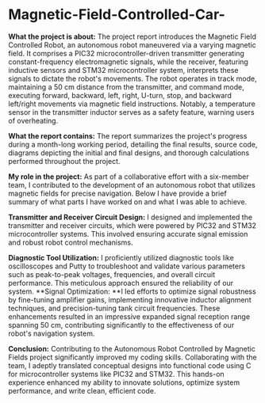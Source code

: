 # Magnetic-Field-Controlled-Car-

**What the project is about:**
The project report introduces the Magnetic Field Controlled Robot, an autonomous robot maneuvered via a varying magnetic field. It comprises a PIC32 microcontroller-driven transmitter generating constant-frequency electromagnetic signals, while the receiver, featuring inductive sensors and STM32 microcontroller system, interprets these signals to dictate the robot's movements. The robot operates in track mode, maintaining a 50 cm distance from the transmitter, and command mode, executing forward, backward, left, right, U-turn, stop, and backward left/right movements via magnetic field instructions. Notably, a temperature sensor in the transmitter inductor serves as a safety feature, warning users of overheating.

**What the report contains:**
The report summarizes the project's progress during a month-long working period, detailing the final results, source code, diagrams depicting the initial and final designs, and thorough calculations performed throughout the project.

**My role in the project:**
As part of a collaborative effort with a six-member team, I contributed to the development of an autonomous robot that utilizes magnetic fields for precise navigation. Below I have provide a brief summary of what parts I have worked on and what I was able to achieve. 

**Transmitter and Receiver Circuit Design:**
I designed and implemented the transmitter and receiver circuits, which were powered by PIC32 and STM32 microcontroller systems. This involved ensuring accurate signal emission and robust robot control mechanisms.

**Diagnostic Tool Utilization:**
I proficiently utilized diagnostic tools like oscilloscopes and Putty to troubleshoot and validate various parameters such as peak-to-peak voltages, frequencies, and overall circuit performance. This meticulous approach ensured the reliability of our system.
**Signal Optimization: **I led efforts to optimize signal robustness by fine-tuning amplifier gains, implementing innovative inductor alignment techniques, and precision-tuning tank circuit frequencies. These enhancements resulted in an impressive expanded signal reception range spanning 50 cm, contributing significantly to the effectiveness of our robot's navigation system.

**Conclusion:**
Contributing to the Autonomous Robot Controlled by Magnetic Fields project significantly improved my coding skills. Collaborating with the team, I adeptly translated conceptual designs into functional code using C for microcontroller systems like PIC32 and STM32. This hands-on experience enhanced my ability to innovate solutions, optimize system performance, and write clean, efficient code.

